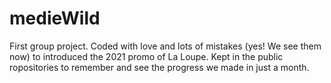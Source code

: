 # medieWild
First group project.
Coded with love and lots of mistakes (yes! We see them now) to introduced the 2021 promo of La Loupe.
Kept in the public ropositories to remember and see the progress we made in just a month.
